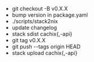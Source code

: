 - git checkout -B v0.X.X
- bump version in package.yaml
- ./scripts/stack2nix
- update changelog
- stack sdist cachix{,-api}
- git tag v0.X.X
- git push --tags origin HEAD
- stack upload cachix{,-api}
